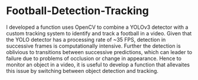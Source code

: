 # Football-Detection-Tracking

I developed a function uses OpenCV to combine a YOLOv3 detector with a custom tracking system to identify and track a football in a video. Given that the YOLO detector has a processing rate of ~35 FPS, detection in successive frames is computationally intensive. Further the detection is oblivious to transitions between successive predictions, which can leader to failure due to problems of occlusion or change in appearance. Hence to monitor an object in a video, it is useful to develop a function that allevaites this issue by switching between object detection and tracking.
